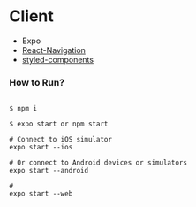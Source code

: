# Client

- Expo
- [React-Navigation](https://reactnavigation.org/docs/getting-started)
- [styled-components](https://styled-components.com)

### How to Run?

```shell

$ npm i

$ expo start or npm start

# Connect to iOS simulator
expo start --ios

# Or connect to Android devices or simulators
expo start --android

#
expo start --web

```
